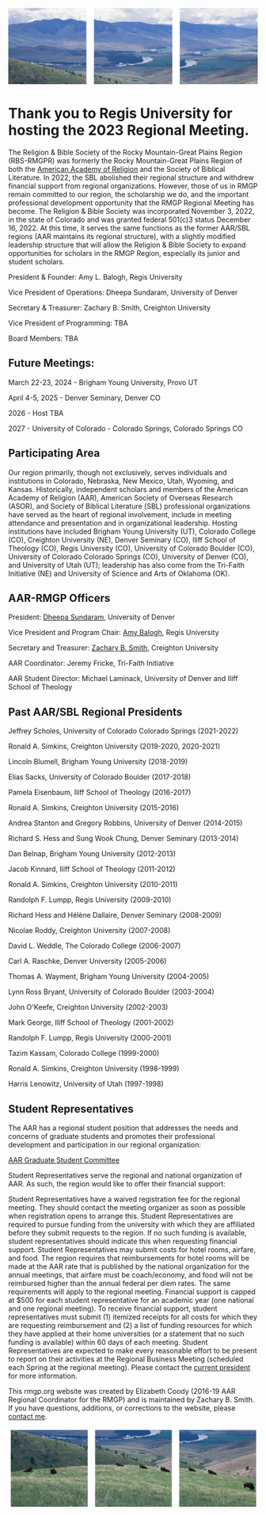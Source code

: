 
![center-aligned-image](rmgp_featured.png)

# Thank you to Regis University for hosting the 2023 Regional Meeting.

The Religion & Bible Society of the Rocky Mountain-Great Plains Region (RBS-RMGPR) was formerly the Rocky Mountain-Great Plains Region of both the [American Academy of Religion](http://aarweb.org) and the Society of Biblical Literature. In 2022, the SBL abolished their regional structure and withdrew financial support from regional organizations. However, those of us in RMGP remain committed to our region, the scholarship we do, and the important professional development opportunity that the RMGP Regional Meeting has become.
The Religion & Bible Society was incorporated November 3, 2022, in the state of Colorado and was granted federal 501(c)3 status December 16, 2022. At this time, it serves the same functions as the former AAR/SBL regions (AAR maintains its regional structure), with a slightly modified leadership structure that will allow the Religion & Bible Society to expand opportunities for scholars in the RMGP Region, especially its junior and student scholars.

President & Founder: Amy L. Balogh, Regis University

Vice President of Operations: Dheepa Sundaram, University of Denver

Secretary & Treasurer: Zachary B. Smith, Creighton University

Vice President of Programming: TBA

Board Members: TBA

## Future Meetings:

March 22-23, 2024 - Brigham Young University, Provo UT

April 4-5, 2025 - Denver Seminary, Denver CO

2026 - Host TBA

2027 - University of Colorado - Colorado Springs, Colorado Springs CO

## Participating Area

Our region primarily, though not exclusively, serves individuals and institutions in Colorado, Nebraska, New Mexico, Utah, Wyoming, and Kansas. Historically, independent scholars and members of the American Academy of Religion (AAR), American Society of Overseas Research (ASOR), and Society of Biblical Literature (SBL) professional organizations have served as the heart of regional involvement, include in meeting attendance and presentation and in organizational leadership. Hosting institutions have included Brigham Young University (UT), Colorado College (CO), Creighton University (NE), Denver Seminary (CO), Iliff School of Theology (CO), Regis University (CO), University of Colorado Boulder (CO), University of Colorado Colorado Springs (CO), University of Denver (CO), and University of Utah (UT); leadership has also come from the Tri-Faith Initiative (NE) and University of Science and Arts of Oklahoma (OK).

## AAR-RMGP Officers

President: [Dheepa Sundaram](mailto:dheepa.sundaram@du.edu), University of Denver

Vice President and Program Chair: [Amy Balogh](mailto:abalogh@regis.edu), Regis University

Secretary and Treasurer: [Zachary B. Smith](mailto:zacharybsmith@creighton.edu), Creighton University

AAR Coordinator: Jeremy Fricke, Tri-Faith Initiative

AAR Student Director: Michael Laminack, University of Denver and Iliff School of Theology

## Past AAR/SBL Regional Presidents

Jeffrey Scholes, University of Colorado Colorado Springs (2021-2022)

Ronald A. Simkins, Creighton University (2019-2020, 2020-2021)

Lincoln Blumell, Brigham Young University (2018-2019)

Elias Sacks, University of Colorado Boulder (2017-2018)

Pamela Eisenbaum, Iliff School of Theology (2016-2017)

Ronald A. Simkins, Creighton University (2015-2016)

Andrea Stanton and Gregory Robbins, University of Denver (2014-2015)

Richard S. Hess and Sung Wook Chung, Denver Seminary (2013-2014)

Dan Belnap, Brigham Young University (2012-2013)

Jacob Kinnard, Iliff School of Theology (2011-2012)

Ronald A. Simkins, Creighton University (2010-2011)

Randolph F. Lumpp, Regis University (2009-2010)

Richard Hess and Hélène Dallaire, Denver Seminary (2008-2009)

Nicolae Roddy, Creighton University (2007-2008)

David L. Weddle, The Colorado College (2006-2007)

Carl A. Raschke, Denver University (2005-2006)

Thomas A. Wayment, Brigham Young University (2004-2005)

Lynn Ross Bryant, University of Colorado Boulder (2003-2004)

John O'Keefe, Creighton University (2002-2003)

Mark George, Iliff School of Theology (2001-2002)

Randolph F. Lumpp, Regis University (2000-2001)

Tazim Kassam, Colorado College (1999-2000)

Ronald A. Simkins, Creighton University (1998-1999)

Harris Lenowitz, University of Utah (1997-1998)

## Student Representatives

The AAR has a regional student position that addresses the needs and concerns of graduate students and promotes their professional development and participation in our regional organization:

[AAR Graduate Student Committee](https://www.aarweb.org/node/108)

Student Representatives serve the regional and national organization of AAR. As such, the region would like to offer their financial support:

Student Representatives have a waived registration fee for the regional meeting. They should contact the meeting organizer as soon as possible when registration opens to arrange this.
Student Representatives are required to pursue funding from the university with which they are affiliated before they submit requests to the region. If no such funding is available, student representatives should indicate this when requesting financial support.
Student Representatives may submit costs for hotel rooms, airfare, and food. The region requires that reimbursements for hotel rooms will be made at the AAR rate that is published by the national organization for the annual meetings, that airfare must be coach/economy, and food will not be reimbursed higher than the annual federal per diem rates. The same requirements will apply to the regional meeting. Financial support is capped at $500 for each student representative for an academic year (one national and one regional meeting).
To receive financial support, student representatives must submit (1) itemized receipts for all costs for which they are requesting reimbursement and (2) a list of funding resources for which they have applied at their home universities (or a statement that no such funding is available) within 60 days of each meeting.
Student Representatives are expected to make every reasonable effort to be present to report on their activities at the Regional Business Meeting (scheduled each Spring at the regional meeting). 
Please contact the [current president](https://iliff.github.io/rmgp/#regional-officers) for more information.

This rmgp.org website was created by Elizabeth Coody (2016-19 AAR Regional Coordinator for the RMGP) and is maintained by Zachary B. Smith. If you have questions, additions, or corrections to the website, please [contact me](mailto:zacharybsmith@creighton.edu).
        
![center-aligned-image](rmgp_featured_footer.png)
